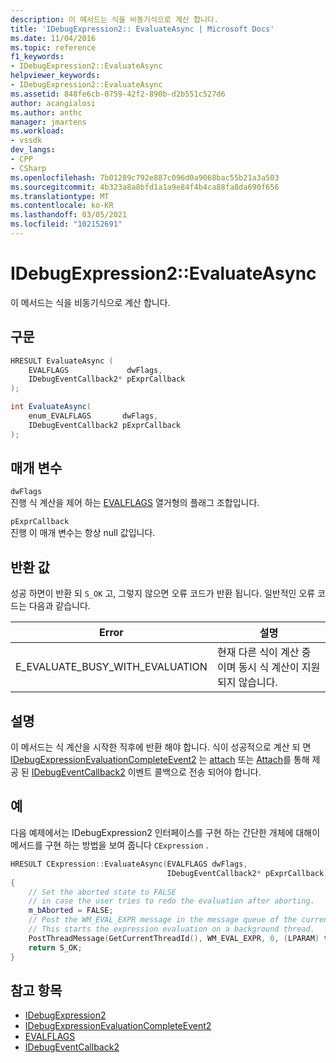 ```yaml
---
description: 이 메서드는 식을 비동기식으로 계산 합니다.
title: 'IDebugExpression2:: EvaluateAsync | Microsoft Docs'
ms.date: 11/04/2016
ms.topic: reference
f1_keywords:
- IDebugExpression2::EvaluateAsync
helpviewer_keywords:
- IDebugExpression2::EvaluateAsync
ms.assetid: 848fe6cb-0759-42f2-890b-d2b551c527d6
author: acangialosi
ms.author: anthc
manager: jmartens
ms.workload:
- vssdk
dev_langs:
- CPP
- CSharp
ms.openlocfilehash: 7b01289c792e887c096d0a9068bac55b21a3a503
ms.sourcegitcommit: 4b323a8a8bfd1a1a9e84f4b4ca88fa8da690f656
ms.translationtype: MT
ms.contentlocale: ko-KR
ms.lasthandoff: 03/05/2021
ms.locfileid: "102152691"
---
```

# <a name="idebugexpression2evaluateasync"></a>IDebugExpression2::EvaluateAsync
이 메서드는 식을 비동기식으로 계산 합니다.

## <a name="syntax"></a>구문

```cpp
HRESULT EvaluateAsync (
    EVALFLAGS             dwFlags,
    IDebugEventCallback2* pExprCallback
);
```

```csharp
int EvaluateAsync(
    enum_EVALFLAGS       dwFlags,
    IDebugEventCallback2 pExprCallback
);
```

## <a name="parameters"></a>매개 변수
`dwFlags`\
진행 식 계산을 제어 하는 [EVALFLAGS](../../../extensibility/debugger/reference/evalflags.md) 열거형의 플래그 조합입니다.

`pExprCallback`\
진행 이 매개 변수는 항상 null 값입니다.

## <a name="return-value"></a>반환 값
성공 하면이 반환 되 `S_OK` 고, 그렇지 않으면 오류 코드가 반환 됩니다. 일반적인 오류 코드는 다음과 같습니다.

|Error|설명|
|-----------|-----------------|
|E_EVALUATE_BUSY_WITH_EVALUATION|현재 다른 식이 계산 중 이며 동시 식 계산이 지원 되지 않습니다.|

## <a name="remarks"></a>설명
이 메서드는 식 계산을 시작한 직후에 반환 해야 합니다. 식이 성공적으로 계산 되 면 [IDebugExpressionEvaluationCompleteEvent2](../../../extensibility/debugger/reference/idebugexpressionevaluationcompleteevent2.md) 는 [attach](../../../extensibility/debugger/reference/idebugprogram2-attach.md) 또는 [Attach](../../../extensibility/debugger/reference/idebugengine2-attach.md)를 통해 제공 된 [IDebugEventCallback2](../../../extensibility/debugger/reference/idebugeventcallback2.md) 이벤트 콜백으로 전송 되어야 합니다.

## <a name="example"></a>예
다음 예제에서는 IDebugExpression2 인터페이스를 구현 하는 간단한 개체에 대해이 메서드를 구현 하는 방법을 보여 줍니다 `CExpression` . [](../../../extensibility/debugger/reference/idebugexpression2.md)

```cpp
HRESULT CExpression::EvaluateAsync(EVALFLAGS dwFlags,
                                   IDebugEventCallback2* pExprCallback)
{
    // Set the aborted state to FALSE
    // in case the user tries to redo the evaluation after aborting.
    m_bAborted = FALSE;
    // Post the WM_EVAL_EXPR message in the message queue of the current thread.
    // This starts the expression evaluation on a background thread.
    PostThreadMessage(GetCurrentThreadId(), WM_EVAL_EXPR, 0, (LPARAM) this);
    return S_OK;
}
```

## <a name="see-also"></a>참고 항목
- [IDebugExpression2](../../../extensibility/debugger/reference/idebugexpression2.md)
- [IDebugExpressionEvaluationCompleteEvent2](../../../extensibility/debugger/reference/idebugexpressionevaluationcompleteevent2.md)
- [EVALFLAGS](../../../extensibility/debugger/reference/evalflags.md)
- [IDebugEventCallback2](../../../extensibility/debugger/reference/idebugeventcallback2.md)
